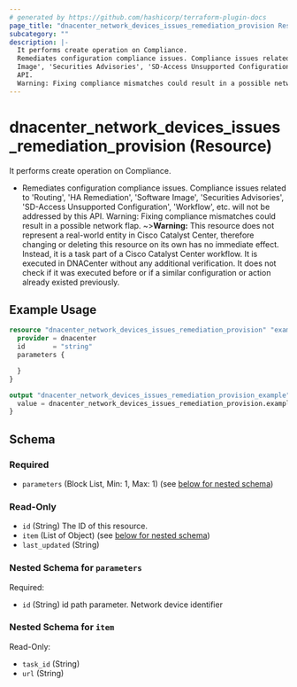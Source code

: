 ```yaml
---
# generated by https://github.com/hashicorp/terraform-plugin-docs
page_title: "dnacenter_network_devices_issues_remediation_provision Resource - terraform-provider-dnacenter"
subcategory: ""
description: |-
  It performs create operation on Compliance.
  Remediates configuration compliance issues. Compliance issues related to 'Routing', 'HA Remediation', 'Software
  Image', 'Securities Advisories', 'SD-Access Unsupported Configuration', 'Workflow', etc. will not be addressed by this
  API.
  Warning: Fixing compliance mismatches could result in a possible network flap.
---
```


# dnacenter_network_devices_issues_remediation_provision (Resource)

It performs create operation on Compliance.

- Remediates configuration compliance issues. Compliance issues related to 'Routing', 'HA Remediation', 'Software
Image', 'Securities Advisories', 'SD-Access Unsupported Configuration', 'Workflow', etc. will not be addressed by this
API.
Warning: Fixing compliance mismatches could result in a possible network flap.
~>**Warning:**
This resource does not represent a real-world entity in Cisco Catalyst Center, therefore changing or deleting this resource on its own has no immediate effect.
Instead, it is a task part of a Cisco Catalyst Center workflow. It is executed in DNACenter without any additional verification. It does not check if it was executed before or if a similar configuration or action already existed previously.

## Example Usage

```terraform
resource "dnacenter_network_devices_issues_remediation_provision" "example" {
  provider = dnacenter
  id       = "string"
  parameters {

  }
}

output "dnacenter_network_devices_issues_remediation_provision_example" {
  value = dnacenter_network_devices_issues_remediation_provision.example
}
```

<!-- schema generated by tfplugindocs -->
## Schema

### Required

- `parameters` (Block List, Min: 1, Max: 1) (see [below for nested schema](#nestedblock--parameters))

### Read-Only

- `id` (String) The ID of this resource.
- `item` (List of Object) (see [below for nested schema](#nestedatt--item))
- `last_updated` (String)

<a id="nestedblock--parameters"></a>
### Nested Schema for `parameters`

Required:

- `id` (String) id path parameter. Network device identifier


<a id="nestedatt--item"></a>
### Nested Schema for `item`

Read-Only:

- `task_id` (String)
- `url` (String)
